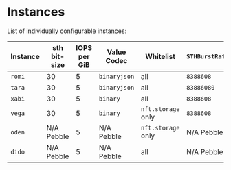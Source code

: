 # Instances

List of individually configurable instances:

| Instance | sth bit-size | IOPS per GiB  | Value Codec  | Whitelist           | `STHBurstRate` | `STHSyncInterval` | Running                                                                                                                                       |
|----------|--------------|---------------|--------------|---------------------|----------------|-------------------|-----------------------------------------------------------------------------------------------------------------------------------------------|
| `romi`   | 30           | 5             | `binaryjson` | all                 | `8388608`      | `1s`              | [a51f131e986b9ac3cbfd893e9ebc7669345a25d1](https://github.com/filecoin-project/storetheindex/commit/a51f131e986b9ac3cbfd893e9ebc7669345a25d1) |
| `tara`   | 30           | 5             | `binaryjson` | all                 | `83886080`     | `6s`              | [a51f131e986b9ac3cbfd893e9ebc7669345a25d1](https://github.com/filecoin-project/storetheindex/commit/a51f131e986b9ac3cbfd893e9ebc7669345a25d1) |
| `xabi`   | 30           | 5             | `binary`     | all                 | `8388608`      | `1s`              | [a51f131e986b9ac3cbfd893e9ebc7669345a25d1](https://github.com/filecoin-project/storetheindex/commit/a51f131e986b9ac3cbfd893e9ebc7669345a25d1) |
| `vega`   | 30           | 5             | `binary`     | `nft.storage` only  | `8388608`      | `3s`              | [9df396fbbc40ca634872a47acae5a6b4008cf2e1](https://github.com/filecoin-project/storetheindex/commit/9df396fbbc40ca634872a47acae5a6b4008cf2e1) |
| `oden`   | N/A Pebble   | 5             | N/A Pebble   | `nft.storage` only  | N/A Pebble     | N/A Pebble        | [9df396fbbc40ca634872a47acae5a6b4008cf2e1](https://github.com/filecoin-project/storetheindex/commit/078d43ca27a0a57f4a568bc67f626ded2a44ecff) |
| `dido`   | N/A Pebble   | 5             | N/A Pebble   | all                 | N/A Pebble     | N/A Pebble        | [9df396fbbc40ca634872a47acae5a6b4008cf2e1](https://github.com/filecoin-project/storetheindex/commit/9df396fbbc40ca634872a47acae5a6b4008cf2e1) |
